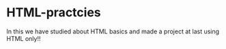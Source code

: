 # HTML-practcies
In this we have studied about HTML basics and made a project at last using HTML only!!
